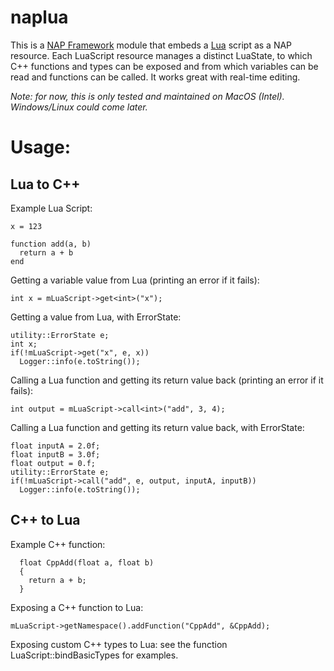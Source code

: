 # naplua

This is a [NAP Framework](https://github.com/napframework/nap) module that embeds a [Lua](https://www.lua.org/) script as a NAP resource.
Each LuaScript resource manages a distinct LuaState, to which C++ functions and types can be exposed and from which variables can be read and functions can be called. It works great with real-time editing.

_Note: for now, this is only tested and maintained on MacOS (Intel). Windows/Linux could come later._	

# Usage:
## Lua to C++
		
Example Lua Script:

```
x = 123
		 
function add(a, b)
  return a + b
end
```
				
Getting a variable value from Lua (printing an error if it fails):
```
int x = mLuaScript->get<int>("x");
```

Getting a value from Lua, with ErrorState:
```
utility::ErrorState e;
int x;
if(!mLuaScript->get("x", e, x))
  Logger::info(e.toString());
```

Calling a Lua function and getting its return value back (printing an error if it fails):
```
int output = mLuaScript->call<int>("add", 3, 4);
```
		
Calling a Lua function and getting its return value back, with ErrorState:
```
float inputA = 2.0f;
float inputB = 3.0f;
float output = 0.f;
utility::ErrorState e;
if(!mLuaScript->call("add", e, output, inputA, inputB))
  Logger::info(e.toString());
```
## C++ to Lua
		
		
Example C++ function:

```
  float CppAdd(float a, float b)
  {
    return a + b;
  }
```
Exposing a C++ function to Lua:
```
mLuaScript->getNamespace().addFunction("CppAdd", &CppAdd);
```

Exposing custom C++ types to Lua: see the function LuaScript::bindBasicTypes for examples.

